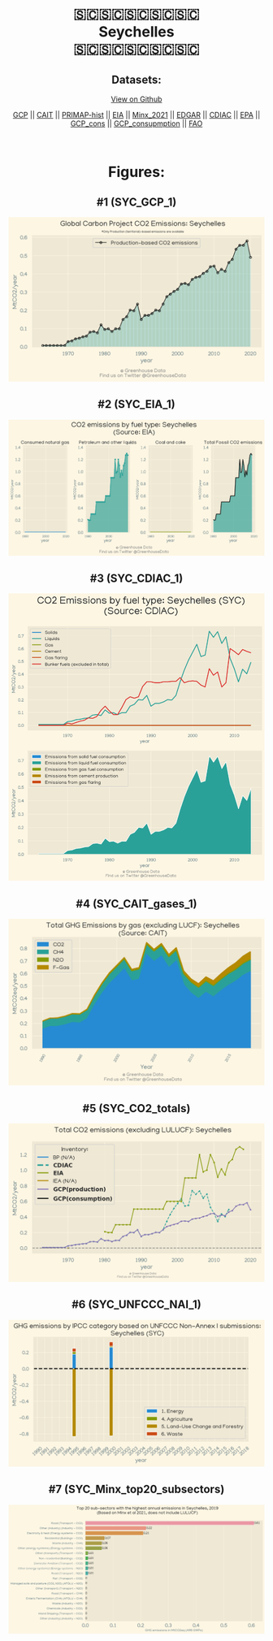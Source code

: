 
<center>
<h1 align="center">
🇸🇨🇸🇨🇸🇨🇸🇨🇸🇨
<br>
Seychelles
<br>
🇸🇨🇸🇨🇸🇨🇸🇨🇸🇨
</h1>
<h2>Datasets:</h2>
<p><a href="https://github.com/dquintani/Greenhouse-Data/tree/master/country_data/SYC_Seychelles/data">View on Github</a>
<br></p><p><a href="data/SYC_GCP.csv">GCP</a> || <a href="data/SYC_CAIT.csv">CAIT</a> || <a href="data/SYC_PRIMAP-hist.csv">PRIMAP-hist</a> || <a href="data/SYC_EIA.csv">EIA</a> || <a href="data/SYC_Minx_2021.csv">Minx_2021</a> || <a href="data/SYC_EDGAR.csv">EDGAR</a> || <a href="data/SYC_CDIAC.csv">CDIAC</a> || <a href="data/SYC_EPA.csv">EPA</a> || <a href="data/SYC_GCP_cons.csv">GCP_cons</a> || <a href="data/SYC_GCP_consupmption.csv">GCP_consupmption</a> || <a href="data/SYC_FAO.csv">FAO</a></p><p><br></p>
<h1>Figures:</h1><h2>#1 (SYC_GCP_1)</h2>
<p><img alt="" src="figures/SYC_GCP_1.png" /></p><h2>#2 (SYC_EIA_1)</h2>
<p><img alt="" src="figures/SYC_EIA_1.png" /></p><h2>#3 (SYC_CDIAC_1)</h2>
<p><img alt="" src="figures/SYC_CDIAC_1.png" /></p><h2>#4 (SYC_CAIT_gases_1)</h2>
<p><img alt="" src="figures/SYC_CAIT_gases_1.png" /></p><h2>#5 (SYC_CO2_totals)</h2>
<p><img alt="" src="figures/SYC_CO2_totals.png" /></p><h2>#6 (SYC_UNFCCC_NAI_1)</h2>
<p><img alt="" src="figures/SYC_UNFCCC_NAI_1.png" /></p><h2>#7 (SYC_Minx_top20_subsectors)</h2>
<p><img alt="" src="figures/SYC_Minx_top20_subsectors.png" /></p>